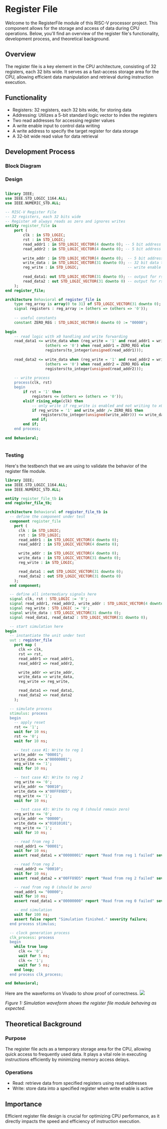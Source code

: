 # Register File

Welcome to the RegisterFile module of this RISC-V processor project. This component allows for the storage and access of data during CPU operations. Below, you'll find an overview of the register file's functionality, development process, and theoretical background.

## Overview
The register file is a key element in the CPU architecture, consisting of 32 registers, each 32 bits wide. It serves as a fast-access storage area for the CPU, allowing efficient data manipulation and retrieval during instruction execution.

## Functionality
- Registers: 32 registers, each 32 bits wide, for storing data
- Addressing: Utilizes a 5-bit standard logic vector to index the registers
- Two read addresses for accessing register values
- A write enable input to control data writing
- A write address to specify the target register for data storage
- A 32-bit wide read value for data retrieval

## Development Process

### Block Diagram

### Design
<div style="max-width: 800px; overflow-x: auto;">
    
```VHDL
library IEEE;
use IEEE.STD_LOGIC_1164.ALL;
use IEEE.NUMERIC_STD.ALL;

-- RISC-V Register File
-- 32 registers, each 32 bits wide
-- Register x0 always reads as zero and ignores writes
entity register_file is
    port (
        clk : in STD_LOGIC;
        rst : in STD_LOGIC;
        read_addr1 : in STD_LOGIC_VECTOR(4 downto 0); -- 5 bit address for rs1
        read_addr2 : in STD_LOGIC_VECTOR(4 downto 0); -- 5 bit address for rs2
        
        write_addr : in STD_LOGIC_VECTOR(4 downto 0);  -- 5 bit address for rd
        write_data : in STD_LOGIC_VECTOR(31 downto 0); -- 32 bit data to write
        reg_write : in STD_LOGIC;                      -- write enable
        
        read_data1: out STD_LOGIC_VECTOR(31 downto 0); -- output for rs1
        read_data2 : out STD_LOGIC_VECTOR(31 downto 0) -- output for rs2
    );
end register_file;

architecture Behavioral of register_file is
    type reg_array is array(0 to 31) of STD_LOGIC_VECTOR(31 downto 0);
    signal registers : reg_array := (others => (others => '0'));
    
    -- useful constants
    constant ZERO_REG : STD_LOGIC_VECTOR(4 downto 0) := "00000";
    
begin
    -- read logic with x0 handling and write forwarding
    read_data1 <= write_data when (reg_write = '1' and read_addr1 = write_addr and read_addr1 /= ZERO_REG) else
                  (others => '0') when read_addr1 = ZERO_REG else
                  registers(to_integer(unsigned(read_addr1)));
                  
    read_data2 <= write_data when (reg_write = '1' and read_addr2 = write_addr and read_addr2 /= ZERO_REG) else
                  (others => '0') when read_addr2 = ZERO_REG else
                  registers(to_integer(unsigned(read_addr2)));
    
    -- write process
    process(clk, rst)
    begin
        if rst = '1' then
            registers <= (others => (others => '0'));
        elsif rising_edge(clk) then
            -- only write if reg_write is enabled and not writing to x0
            if reg_write = '1' and write_addr /= ZERO_REG then
                registers(to_integer(unsigned(write_addr))) <= write_data;
            end if;
        end if;
    end process;
    
end Behavioral;
```
</div>


### Testing
Here's the testbench that we are using to validate the behavior of the register file module.

```VHDL
library IEEE;
use IEEE.STD_LOGIC_1164.ALL;
use IEEE.NUMERIC_STD.ALL;

entity register_file_tb is
end register_file_tb;

architecture Behavioral of register_file_tb is
  -- define the component under test
  component register_file 
    port (
      clk : in STD_LOGIC;
      rst : in STD_LOGIC;
      read_addr1 : in STD_LOGIC_VECTOR(4 downto 0);
      read_addr2 : in STD_LOGIC_VECTOR(4 downto 0);

      write_addr : in STD_LOGIC_VECTOR(4 downto 0);
      write_data : in STD_LOGIC_VECTOR(31 downto 0);
      reg_write : in STD_LOGIC;

      read_data1 : out STD_LOGIC_VECTOR(31 downto 0);
      read_data2 : out STD_LOGIC_VECTOR(31 downto 0)
    );
  end component;

  -- define all intermediary signals here
  signal clk, rst : STD_LOGIC := '0';
  signal read_addr1, read_addr2, write_addr : STD_LOGIC_VECTOR(4 downto 0);
  signal reg_write : STD_LOGIC := '0';
  signal write_data : STD_LOGIC_VECTOR(31 downto 0);
  signal read_data1, read_data2 : STD_LOGIC_VECTOR(31 downto 0);

  -- start simulation here
begin
  -- instantiate the unit under test
  uut : register_file
    port map (
      clk => clk,
      rst => rst,
      read_addr1 => read_addr1,
      read_addr2 => read_addr2,

      write_addr => write_addr,
      write_data => write_data,
      reg_write => reg_write,

      read_data1 => read_data1,
      read_data2 => read_data2
    );

  -- simulate process
  stimulus: process
  begin
    -- apply reset
    rst <= '1';
    wait for 10 ns;
    rst <= '0';
    wait for 10 ns;

    -- test case #1: Write to reg 1
    write_addr <= "00001";
    write_data <= x"00000001";
    reg_write <= '1';
    wait for 10 ns;

    -- test case #2: Write to reg 2
    reg_write <= '0';
    write_addr <= "00010";
    write_data <= x"00FF89D5";
    reg_write <= '1';
    wait for 10 ns;

    -- test case #3: Write to reg 0 (should remain zero)
    reg_write <= '0';
    write_addr <= "00000";
    write_data <= x"01010101";
    reg_write <= '1';
    wait for 10 ns;

    -- read from reg 1
    read_addr1 <= "00001";
    wait for 10 ns;
    assert read_data1 = x"00000001" report "Read from reg 1 failed" severity error;

    -- read from reg 2
    read_addr2 <= "00010";
    wait for 10 ns;
    assert read_data2 = x"00FF89D5" report "Read from reg 2 failed" severity error;

    -- read from reg 0 (should be zero)
    read_addr1 <= "00000";
    wait for 10 ns;
    assert read_data1 = x"00000000" report "Read from reg 0 failed" severity error;

    -- end simulation
    wait for 100 ns;
    assert false report "Simulation finished." severity failure;
  end process stimulus;

  -- clock generation process
  clk_process: process
  begin
    while true loop
      clk <= '0';
      wait for 5 ns;
      clk <= '1';
      wait for 5 ns;
    end loop;
  end process clk_process;

end Behavioral;
```

Here are the waveforms on Vivado to show proof of correctness.
<img src="./Waveform.png" />

*Figure 1: Simulation waveform shows the register file module behaving as expected.*

## Theoretical Background

### Purpose
The register file acts as a temporary storage area for the CPU, allowing quick access to frequently used data. It plays a vital role in executing instructions efficiently by minimizing memory access delays.
### Operations
- Read: retrieve data from specified registers using read addresses
- Write: store data into a specified register when write enable is active

## Importance
Efficient register file design is crucial for optimizing CPU performance, as it directly impacts the speed and efficiency of instruction execution.
